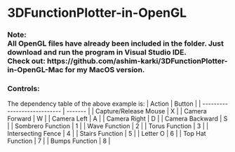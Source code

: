 # 3DFunctionPlotter-in-OpenGL

<h3><b>Note:<br>All OpenGL files have already been included in the folder. Just download and run the program in Visual Studio IDE. 
  <br>Check out: https://github.com/ashim-karki/3DFunctionPlotter-in-OpenGL-Mac for my MacOS version.</b></h3>

<h3>Controls:</h3>
The dependency table of the above example is:
| Action                       | Button  | 
| ---------------------------- | ------- | 
| Capture/Release Mouse 	     | X       |
| Camera Forward	             | W       |	
| Camera Left	                 | A       |	         
| Camera Right	               | D       |	 
| Camera Backward	             | S       |	
| Sombrero Function	           | 1       |	
| Wave Function	               | 2       |
| Torus Function	             | 3       |
| Intersecting Fence 	         | 4       |
| Stairs Function   	         | 5       |
| Letter O	                   | 6       |
| Top Hat Function	           | 7       |
| Bumps Function	             | 8       |
